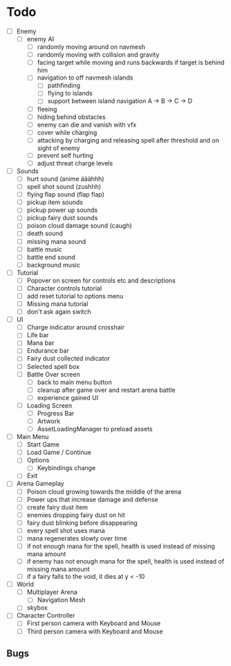 # Todo
- [ ] Enemy
  - [ ] enemy AI
    - [ ] randomly moving around on navmesh
    - [ ] randomly moving with collision and gravity
    - [ ] facing target while moving and runs backwards if target is behind him
    - [ ] navigation to off navmesh islands
      - [ ] pathfinding
      - [ ] flying to islands
      - [ ] support between island navigation A -> B -> C -> D
    - [ ] fleeing
    - [ ] hiding behind obstacles
    - [ ] enemy can die and vanish with vfx
    - [ ] cover while charging
    - [ ] attacking by charging and releasing spell after threshold and on sight of enemy
    - [ ] prevent self hurting
    - [ ] adjust threat charge levels
- [ ] Sounds
  - [ ] hurt sound (anime ääähhh)
  - [ ] spell shot sound (zushhh)
  - [ ] flying flap sound (flap flap)
  - [ ] pickup item sounds
  - [ ] pickup power up sounds
  - [ ] pickup fairy dust sounds
  - [ ] poison cloud damage sound (caugh)
  - [ ] death sound
  - [ ] missing mana sound
  - [ ] battle music
  - [ ] battle end sound
  - [ ] background music
- [ ] Tutorial
  - [ ] Popover on screen for controls etc and descriptions
  - [ ] Character controls tutorial
  - [ ] add reset tutorial to options menu
  - [ ] Missing mana tutorial
  - [ ] don't ask again switch
- [ ] UI
  - [ ] Charge indicator around crosshair
  - [ ] Life bar
  - [ ] Mana bar
  - [ ] Endurance bar
  - [ ] Fairy dust collected indicator
  - [ ] Selected spell box
  - [ ] Battle Over screen
    - [ ] back to main menu button
    - [ ] cleanup after game over and restart arena battle
    - [ ] experience gained UI
  - [ ] Loading Screen
    - [ ] Progress Bar
    - [ ] Artwork
    - [ ] AssetLoadingManager to preload assets
- [ ] Main Menu
  - [ ] Start Game
  - [ ] Load Game / Continue
  - [ ] Options
    - [ ] Keybindings change
  - [ ] Exit
- [ ] Arena Gameplay
  - [ ] Poison cloud growing towards the middle of the arena
  - [ ] Power ups that increase damage and defense
  - [ ] create fairy dust item
  - [ ] enemies dropping fairy dust on hit
  - [ ] fairy dust blinking before disappearing
  - [ ] every spell shot uses mana
  - [ ] mana regenerates slowly over time
  - [ ] if not enough mana for the spell, health is used instead of missing mana amount
  - [ ] if enemy has not enough mana for the spell, health is used instead of missing mana amount
  - [ ] if a fairy falls to the void, it dies at y < -10
- [ ] World
  - [ ] Multiplayer Arena
    - [ ] Navigation Mesh
  - [ ] skybox
- [ ] Character Controller
  - [ ] First person camera with Keyboard and Mouse
  - [ ] Third person camera with Keyboard and Mouse

## Bugs